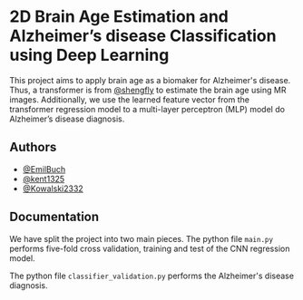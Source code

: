 # 2D Brain Age Estimation and Alzheimer’s disease Classification using Deep Learning

This project aims to apply brain age as a biomaker for Alzheimer's disease. Thus, a transformer is from [@shengfly](https://github.com/shengfly/global-local-transformer) to estimate the brain age using MR images. Additionally, we use the learned feature vector from the transformer regression model to a multi-layer perceptron (MLP) model do Alzheimer’s disease diagnosis.




## Authors

- [@EmilBuch](https://www.github.com/EmilBuch)
- [@kent1325](https://github.com/kent1325)
- [@Kowalski2332](https://github.com/Kowalski2332)


## Documentation

We have split the project into two main pieces. The python file `main.py` performs five-fold cross validation, training and test of the CNN regression model.

The python file `classifier_validation.py` performs the Alzheimer's disease diagnosis.

